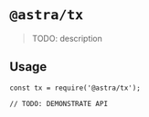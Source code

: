# `@astra/tx`

> TODO: description

## Usage

```
const tx = require('@astra/tx');

// TODO: DEMONSTRATE API
```
